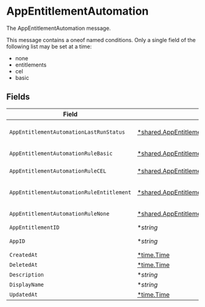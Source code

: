 # AppEntitlementAutomation

The AppEntitlementAutomation message.

This message contains a oneof named conditions. Only a single field of the following list may be set at a time:
  - none
  - entitlements
  - cel
  - basic



## Fields

| Field                                                                                                                    | Type                                                                                                                     | Required                                                                                                                 | Description                                                                                                              |
| ------------------------------------------------------------------------------------------------------------------------ | ------------------------------------------------------------------------------------------------------------------------ | ------------------------------------------------------------------------------------------------------------------------ | ------------------------------------------------------------------------------------------------------------------------ |
| `AppEntitlementAutomationLastRunStatus`                                                                                  | [*shared.AppEntitlementAutomationLastRunStatus](../../../pkg/models/shared/appentitlementautomationlastrunstatus.md)     | :heavy_minus_sign:                                                                                                       | The AppEntitlementAutomationLastRunStatus message.                                                                       |
| `AppEntitlementAutomationRuleBasic`                                                                                      | [*shared.AppEntitlementAutomationRuleBasic](../../../pkg/models/shared/appentitlementautomationrulebasic.md)             | :heavy_minus_sign:                                                                                                       | The AppEntitlementAutomationRuleBasic message.                                                                           |
| `AppEntitlementAutomationRuleCEL`                                                                                        | [*shared.AppEntitlementAutomationRuleCEL](../../../pkg/models/shared/appentitlementautomationrulecel.md)                 | :heavy_minus_sign:                                                                                                       | The AppEntitlementAutomationRuleCEL message.                                                                             |
| `AppEntitlementAutomationRuleEntitlement`                                                                                | [*shared.AppEntitlementAutomationRuleEntitlement](../../../pkg/models/shared/appentitlementautomationruleentitlement.md) | :heavy_minus_sign:                                                                                                       | The AppEntitlementAutomationRuleEntitlement message.                                                                     |
| `AppEntitlementAutomationRuleNone`                                                                                       | [*shared.AppEntitlementAutomationRuleNone](../../../pkg/models/shared/appentitlementautomationrulenone.md)               | :heavy_minus_sign:                                                                                                       | The AppEntitlementAutomationRuleNone message.                                                                            |
| `AppEntitlementID`                                                                                                       | **string*                                                                                                                | :heavy_minus_sign:                                                                                                       | The unique ID for the App Entitlement.                                                                                   |
| `AppID`                                                                                                                  | **string*                                                                                                                | :heavy_minus_sign:                                                                                                       | The ID of the app that is associated with the app entitlement.                                                           |
| `CreatedAt`                                                                                                              | [*time.Time](https://pkg.go.dev/time#Time)                                                                               | :heavy_minus_sign:                                                                                                       | N/A                                                                                                                      |
| `DeletedAt`                                                                                                              | [*time.Time](https://pkg.go.dev/time#Time)                                                                               | :heavy_minus_sign:                                                                                                       | N/A                                                                                                                      |
| `Description`                                                                                                            | **string*                                                                                                                | :heavy_minus_sign:                                                                                                       | The description of the app entitlement.                                                                                  |
| `DisplayName`                                                                                                            | **string*                                                                                                                | :heavy_minus_sign:                                                                                                       | The display name of the app entitlement.                                                                                 |
| `UpdatedAt`                                                                                                              | [*time.Time](https://pkg.go.dev/time#Time)                                                                               | :heavy_minus_sign:                                                                                                       | N/A                                                                                                                      |